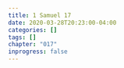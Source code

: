 ```yaml
---
title: 1 Samuel 17
date: 2020-03-28T20:23:00-04:00
categories: []
tags: []
chapter: "017"
inprogress: false
---
```


